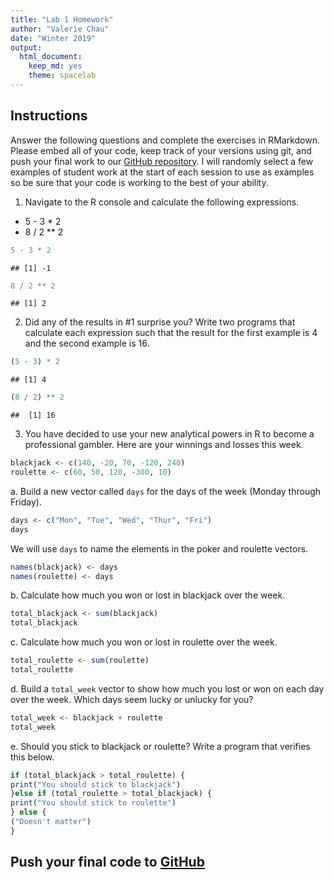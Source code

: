 ```yaml
---
title: "Lab 1 Homework"
author: "Valerie Chau"
date: "Winter 2019"
output:
  html_document:
    keep_md: yes
    theme: spacelab
---
```


## Instructions
Answer the following questions and complete the exercises in RMarkdown. Please embed all of your code, keep track of your versions using git, and push your final work to our [GitHub repository](https://github.com/FRS417-DataScienceBiologists). I will randomly select a few examples of student work at the start of each session to use as examples so be sure that your code is working to the best of your ability.

1. Navigate to the R console and calculate the following expressions.  
  + 5 - 3 * 2  
  + 8 / 2 ** 2  

```r
5 - 3 * 2  
```

```
## [1] -1
```

```r
8 / 2 ** 2
```

```
## [1] 2
```
  
2. Did any of the results in #1 surprise you? Write two programs that calculate each expression such that the result for the first example is 4 and the second example is 16. 

```r
(5 - 3) * 2  
```

```
## [1] 4
```

```r
(8 / 2) ** 2
```

```
##  [1] 16
```


3. You have decided to use your new analytical powers in R to become a professional gambler. Here are your winnings and losses this week.

```r
blackjack <- c(140, -20, 70, -120, 240)
roulette <- c(60, 50, 120, -300, 10)
```

a. Build a new vector called `days` for the days of the week (Monday through Friday). 

```r
days <- c("Mon", "Tue", "Wed", "Thur", "Fri")
days
```

We will use `days` to name the elements in the poker and roulette vectors.

```r
names(blackjack) <- days
names(roulette) <- days
```

b. Calculate how much you won or lost in blackjack over the week.

```r
total_blackjack <- sum(blackjack)
total_blackjack
```

c. Calculate how much you won or lost in roulette over the week.  

```r
total_roulette <- sum(roulette)
total_roulette
```

d. Build a `total_week` vector to show how much you lost or won on each day over the week. Which days seem lucky or unlucky for you?

```r
total_week <- blackjack + roulette
total_week
```

e. Should you stick to blackjack or roulette? Write a program that verifies this below.

```r
if (total_blackjack > total_roulette) {
print("You should stick to blackjack")
}else if (total_roulette > total_blackjack) {
print("You should stick to roulette")
} else { 
("Doesn't matter")
}
```

## Push your final code to [GitHub](https://github.com/FRS417-DataScienceBiologists)
